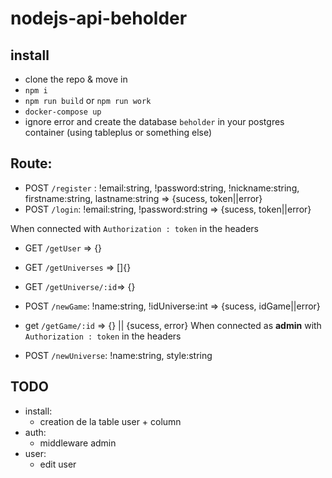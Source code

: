 # nodejs-api-beholder

## install

-   clone the repo & move in
-   `npm i`
-   `npm run build` or `npm run work`
-   `docker-compose up`
-   ignore error and create the database `beholder` in your postgres container (using tableplus or something else)

## Route:

-   POST `/register` : !email:string, !password:string, !nickname:string, firstname:string, lastname:string => {sucess, token||error}
-   POST `/login`: !email:string, !password:string => {sucess, token||error}

When connected with `Authorization : token` in the headers

-   GET `/getUser` => {}

-   GET `/getUniverses` => []{}
-   GET `/getUniverse/:id`=> {}

-   POST `/newGame`: !name:string, !idUniverse:int => {sucess, idGame||error}
-   get `/getGame/:id` => {} || {sucess, error}
    When connected as **admin** with `Authorization : token` in the headers

-   POST `/newUniverse`: !name:string, style:string

## TODO

-   install:
    -   creation de la table user + column
-   auth:
    -   middleware admin
-   user:
    -   edit user
